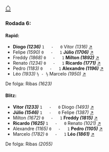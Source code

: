 # [⌂](https://grupo-de-xadrez.github.io/)
### Rodada 6:

#### Rapid:

* **Diogo *(1236)*** `1   -   0` Vitor *(1316)* [↗](https://www.lichess.org/oLT8dFSp) 
* Felipe *(1590)* `0   -   1` **Júlio *(1706)*** [↗](https://www.lichess.org/UPHBOLK8) 
* Freddy *(1868)* `0   -   1` **Milton *(1892)*** [↗](https://www.lichess.org/DnGe3nKh) 
* Renato *(1234)* `0   -   1` **Ricardo *(1771)*** [↗](https://www.lichess.org/1Wnoetil) 
* Pedro *(1183)* `0   -   1` **Alexandre *(1196)*** [↗](https://www.lichess.org/uq0GqkcY) 
* Léo *(1933)* `½ - ½` Marcelo *(1950)* [↗](https://www.lichess.org/yah6Ermu) 

De folga: Ribas *(1623)*

#### Blitz:

* **Vitor *(1233)*** `1   -   0` Diogo *(1493)* [↗](https://www.lichess.org/wVZwlYka) 
* **Júlio *(1546)*** `1   -   0` Felipe *(1387)* [↗](https://www.lichess.org/Hd2EH2bV) 
* Milton *(1672)* `0   -   1` **Freddy *(1815)*** [↗](https://www.lichess.org/kntzkFHk) 
* **Ricardo *(1625)*** `1   -   0` Renato *(1021)* [↗](https://www.lichess.org/W6qYlQxP) 
* Alexandre *(1165)* `0   -   1` **Pedro *(1105)*** [↗](https://www.lichess.org/dRK4gyy6) 
* Marcelo *(1782)* `0   -   1` **Léo *(1861)*** [↗](https://www.lichess.org/Ay7CPkyi) 

De folga: Ribas *(2055)*

